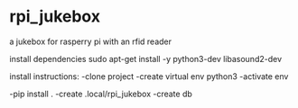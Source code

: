 # rpi_jukebox
a jukebox for rasperry pi with an rfid reader

install dependencies
sudo apt-get install -y python3-dev libasound2-dev

install instructions:
-clone project
-create virtual env python3
-activate env

-pip install .
-create .local/rpi_jukebox
-create db
